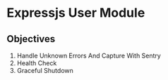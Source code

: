 # Expressjs User Module

## Objectives

1. Handle Unknown Errors And Capture With Sentry
2. Health Check
3. Graceful Shutdown